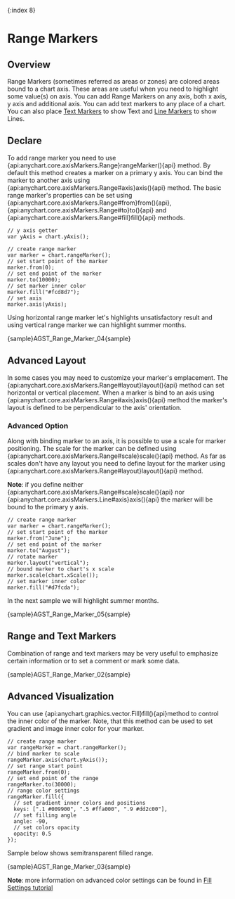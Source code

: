 {:index 8}
# Range Markers

## Overview

Range Markers (sometimes referred as areas or zones) are colored areas bound to a chart axis. These areas are useful when you need to highlight some value(s) on axis. You can add Range Markers on any axis, both x axis, y axis and additional axis. You can add text markers to any place of a chart. You can also place [Text Markers](../Axes_and_Grids/Text_Markers) to show Text and [Line Markers](../Axes_and_Grids/Line_Markers) to show Lines.

## Declare

To add range marker you need to use {api:anychart.core.axisMarkers.Range}rangeMarker(){api} method. By default this method creates a marker on a primary y axis. You can bind the marker to another axis using {api:anychart.core.axisMarkers.Range#axis}axis(){api} method. The basic range marker's properties can be set using {api:anychart.core.axisMarkers.Range#from}from(){api}, {api:anychart.core.axisMarkers.Range#to}to(){api} and {api:anychart.core.axisMarkers.Range#fill}fill(){api} methods.

```
// y axis getter
var yAxis = chart.yAxis();

// create range marker
var marker = chart.rangeMarker();
// set start point of the marker
marker.from(0);
// set end point of the marker
marker.to(10000);
// set marker inner color
marker.fill("#fcd8d7");
// set axis
marker.axis(yAxis);
```

Using horizontal range marker let's highlights unsatisfactory result and using vertical range marker we can highlight summer months.

{sample}AGST\_Range\_Marker\_04{sample}

## Advanced Layout

In some cases you may need to customize your marker's emplacement. The {api:anychart.core.axisMarkers.Range#layout}layout(){api} method can set horizontal or vertical placement. When a marker is bind to an axis using {api:anychart.core.axisMarkers.Range#axis}axis(){api} method the marker's layout is defined to be perpendicular to the axis' orientation.

### Advanced Option

Along with binding marker to an axis, it is possible to use a scale for marker positioning. The scale for the marker can be defined using {api:anychart.core.axisMarkers.Range#scale}scale(){api} method. As far as scales don't have any layout you need to define layout for the marker using {api:anychart.core.axisMarkers.Range#layout}layout(){api} method.  
  
**Note**: if you define neither {api:anychart.core.axisMarkers.Range#scale}scale(){api} nor {api:anychart.core.axisMarkers.Line#axis}axis(){api} the marker will be bound to the primary y axis.


```
// create range marker
var marker = chart.rangeMarker();
// set start point of the marker
marker.from("June");
// set end point of the marker
marker.to("August");
// rotate marker
marker.layout("vertical");
// bound marker to chart's x scale
marker.scale(chart.xScale());
// set marker inner color
marker.fill("#d7fcda");
```

In the next sample we will highlight summer months.

{sample}AGST\_Range\_Marker\_05{sample}

## Range and Text Markers

Combination of range and text markers may be very useful to emphasize certain information or to set a comment or mark some data.

{sample}AGST\_Range\_Marker\_02{sample}

## Advanced Visualization

You can use {api:anychart.graphics.vector.Fill}fill(){api}method to control the inner color of the marker. Note, that this method can be used to set gradient and image inner color for your marker.

```
// create range marker
var rangeMarker = chart.rangeMarker();
// bind marker to scale
rangeMarker.axis(chart.yAxis());
// set range start point
rangeMarker.from(0);
// set end point of the range
rangeMarker.to(30000);
// range color settings
rangeMarker.fill({
  // set gradient inner colors and positions
  keys: [".1 #009900", ".5 #ffa000", ".9 #dd2c00"],
  // set filling angle
  angle: -90,
  // set colors opacity
  opacity: 0.5
});
```

Sample below shows semitransparent filled range.

{sample}AGST\_Range\_Marker\_03{sample}

**Note**: more information on advanced color settings can be found in [Fill Settings tutorial](../Graphics/Fill_Settings)